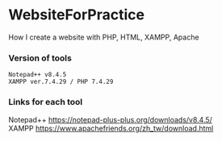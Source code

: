 # WebsiteForPractice
How I create a website with PHP, HTML, XAMPP, Apache

### Version of tools
```
Notepad++ v8.4.5  
XAMPP ver.7.4.29 / PHP 7.4.29  
```
### Links for each tool  
Notepad++ <https://notepad-plus-plus.org/downloads/v8.4.5/>  
XAMPP <https://www.apachefriends.org/zh_tw/download.html>
